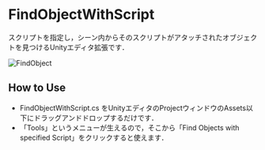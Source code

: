 # FindObjectWithScript
スクリプトを指定し，シーン内からそのスクリプトがアタッチされたオブジェクトを見つけるUnityエディタ拡張です．

![FindObject](https://user-images.githubusercontent.com/43462743/232024917-52e964ed-ee61-45ef-be77-86ba15cb3bba.gif)


## How to Use

-  FindObjectWithScript.cs をUnityエディタのProjectウィンドウのAssets以下にドラッグアンドドロップするだけです．<br>
- 「Tools」というメニューが生えるので，そこから「Find Objects with specified Script」をクリックすると使えます．
